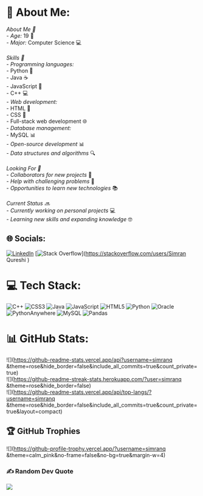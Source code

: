 # 💫 About Me:
*_About Me 🤖_*<br>- *Age:* 19 🎂<br>- *Major:* Computer Science 💻<br><br>*_Skills 🎯_*<br>- *Programming languages:*<br>    - Python 🐍<br>    - Java ☕️<br>    - JavaScript 📜<br>    - C++ 💻<br>- *Web development:*<br>    - HTML 📄<br>    - CSS 💄<br>    - Full-stack web development 🌐<br>- *Database management:*<br>    - MySQL 📊<br>- *Open-source development* 📊<br>- *Data structures and algorithms* 🔍<br><br>*_Looking For 🎉_*<br>- *Collaborators for new projects* 🤝<br>- *Help with challenging problems* 🤔<br>- *Opportunities to learn new technologies* 📚<br><br>*_Current Status 🔜_*<br>- *Currently working on personal projects* 💻<br>- *Learning new skills and expanding knowledge* 🤓


## 🌐 Socials:
[![LinkedIn](https://img.shields.io/badge/LinkedIn-%230077B5.svg?logo=linkedin&logoColor=white)](https://linkedin.com/in/simranq) [![Stack Overflow](https://img.shields.io/badge/-Stackoverflow-FE7A16?logo=stack-overflow&logoColor=white)](https://stackoverflow.com/users/Simran Qureshi ) 

# 💻 Tech Stack:
![C++](https://img.shields.io/badge/c++-%2300599C.svg?style=for-the-badge&logo=c%2B%2B&logoColor=white) ![CSS3](https://img.shields.io/badge/css3-%231572B6.svg?style=for-the-badge&logo=css3&logoColor=white) ![Java](https://img.shields.io/badge/java-%23ED8B00.svg?style=for-the-badge&logo=openjdk&logoColor=white) ![JavaScript](https://img.shields.io/badge/javascript-%23323330.svg?style=for-the-badge&logo=javascript&logoColor=%23F7DF1E) ![HTML5](https://img.shields.io/badge/html5-%23E34F26.svg?style=for-the-badge&logo=html5&logoColor=white) ![Python](https://img.shields.io/badge/python-3670A0?style=for-the-badge&logo=python&logoColor=ffdd54) ![Oracle](https://img.shields.io/badge/Oracle-F80000?style=for-the-badge&logo=oracle&logoColor=white) ![PythonAnywhere](https://img.shields.io/badge/pythonanywhere-%232F9FD7.svg?style=for-the-badge&logo=pythonanywhere&logoColor=151515) ![MySQL](https://img.shields.io/badge/mysql-4479A1.svg?style=for-the-badge&logo=mysql&logoColor=white) ![Pandas](https://img.shields.io/badge/pandas-%23150458.svg?style=for-the-badge&logo=pandas&logoColor=white)
# 📊 GitHub Stats:
![](https://github-readme-stats.vercel.app/api?username=simranq &theme=rose&hide_border=false&include_all_commits=true&count_private=true)<br/>
![](https://github-readme-streak-stats.herokuapp.com/?user=simranq &theme=rose&hide_border=false)<br/>
![](https://github-readme-stats.vercel.app/api/top-langs/?username=simranq &theme=rose&hide_border=false&include_all_commits=true&count_private=true&layout=compact)

## 🏆 GitHub Trophies
![](https://github-profile-trophy.vercel.app/?username=simranq &theme=calm_pink&no-frame=false&no-bg=true&margin-w=4)

### ✍️ Random Dev Quote
![](https://quotes-github-readme.vercel.app/api?type=horizontal&theme=radical)
